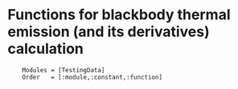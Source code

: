 # Functions for blackbody thermal emission (and its derivatives) calculation

```@autodocs
    Modules = [TestingData]
    Order   = [:module,:constant,:function]
```